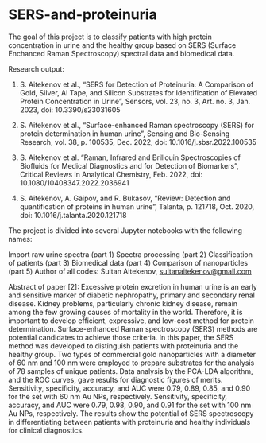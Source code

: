 # SERS-and-proteinuria


The goal of this project is to classify patients with high protein concentration in urine and the healthy group based on SERS (Surface Enchanced Raman Spectroscopy) spectral data and biomedical data.

Research output:
1) S. Aitekenov et al., “SERS for Detection of Proteinuria: A Comparison of Gold, Silver, Al Tape, and Silicon
Substrates for Identification of Elevated Protein Concentration in Urine”, Sensors, vol. 23, no. 3, Art. no. 3,
Jan. 2023, doi: 10.3390/s23031605

2) S. Aitekenov et al., “Surface-enhanced Raman spectroscopy (SERS) for protein determination in human urine”,
Sensing and Bio-Sensing Research, vol. 38, p. 100535, Dec. 2022, doi: 10.1016/j.sbsr.2022.100535

3) S. Aitekenov et al. “Raman, Infrared and Brillouin Spectroscopies of Biofluids for Medical Diagnostics
and for Detection of Biomarkers”, Critical Reviews in Analytical Chemistry, Feb. 2022, doi:
10.1080/10408347.2022.2036941

4) S. Aitekenov, A. Gaipov, and R. Bukasov, “Review: Detection and quantification of proteins in human urine”,
Talanta, p. 121718, Oct. 2020, doi: 10.1016/j.talanta.2020.121718

The project is divided into several Jupyter notebooks with the following names:

Import raw urine spectra (part 1)
Spectra processing (part 2)
Classification of patients (part 3)
Biomedical data (part 4)
Comparison of nanoparticles (part 5)
Author of all codes: Sultan Aitekenov, sultanaitekenov@gmail.com

Abstract of paper [2]:
Excessive protein excretion in human urine is an early and sensitive marker of diabetic nephropathy, primary and secondary renal disease. Kidney problems, particularly chronic kidney disease, remain among the few growing causes of mortality in the world. Therefore, it is important to develop efficient, expressive, and low-cost method for protein determination. Surface-enhanced Raman spectroscopy (SERS) methods are potential candidates to achieve those criteria. In this paper, the SERS method was developed to distinguish patients with proteinuria and the healthy group. Two types of commercial gold nanoparticles with a diameter of 60 nm and 100 nm were employed to prepare substrates for the analysis of 78 samples of unique patients. Data analysis by the PCA-LDA algorithm, and the ROC curves, gave results for diagnostic figures of merits. Sensitivity, specificity, accuracy, and AUC were 0.79, 0.89, 0.85, and 0.90 for the set with 60 nm Au NPs, respectively. Sensitivity, specificity, accuracy, and AUC were 0.79, 0.98, 0.90, and 0.91 for the set with 100 nm Au NPs, respectively. The results show the potential of SERS spectroscopy in differentiating between patients with proteinuria and healthy individuals for clinical diagnostics.
